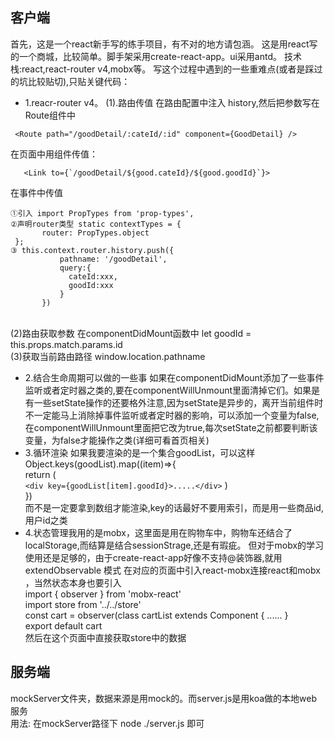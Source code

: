 ## 客户端
首先，这是一个react新手写的练手项目，有不对的地方请包涵。
这是用react写的一个商城，比较简单。脚手架采用create-react-app。ui采用antd。
技术栈:react,react-router v4,mobx等。
写这个过程中遇到的一些重难点(或者是踩过的坑比较贴切),只贴关键代码：<br/>
- 1.reacr-router v4。
(1).路由传值
在路由配置中注入 history,然后把参数写在Route组件中
```
 <Route path="/goodDetail/:cateId/:id" component={GoodDetail} />
 ```
 在页面中用<Link>组件传值：<br/>
 ```
    <Link to={`/goodDetail/${good.cateId}/${good.goodId}`}>
 ``` 
 在事件中传值<br/>
 ```
 ①引入 import PropTypes from 'prop-types',
 ②声明router类型 static contextTypes = {
        router: PropTypes.object
  };
 ③ this.context.router.history.push({
            pathname: '/goodDetail',
            query:{
              cateId:xxx,
              goodId:xxx
            }
        })
```
<br/>
(2)路由获取参数
在componentDidMount函数中
 let goodId = this.props.match.params.id<br/>
(3)获取当前路由路径
window.location.pathname<br/>

- 2.结合生命周期可以做的一些事
如果在componentDidMount添加了一些事件监听或者定时器之类的,要在componentWillUnmount里面清掉它们。如果是有一些setState操作的还要格外注意,因为setState是异步的，离开当前组件时不一定能马上消除掉事件监听或者定时器的影响，可以添加一个变量为false,在componentWillUnmount里面把它改为true,每次setState之前都要判断该变量，为false才能操作之类(详细可看首页相关)<br/>
- 3.循环渲染
如果我要渲染的是一个集合goodList，可以这样 <br/>
Object.keys(goodList).map((item)=>{<br/>
  return (<br/>
    ```<div key={goodList[item].goodId}>.....</div>```
  )<br/>
})<br/>
而不是一定要拿到数组才能渲染,key的话最好不要用索引，而是用一些商品id,用户id之类<br/>
- 4.状态管理我用的是mobx，这里面是用在购物车中，购物车还结合了localStorage,而结算是结合sessionStrage,还是有瑕疵。
但对于mobx的学习使用还是足够的，由于create-react-app好像不支持@装饰器,就用
 extendObservable 模式
 在对应的页面中引入react-mobx连接react和mobx ，当然状态本身也要引入<br/>
import { observer } from 'mobx-react'<br/>
import store from '../../store'<br/>
const cart = observer(class cartList extends Component {
  ......
}<br/>
export default cart<br/>
然后在这个页面中直接获取store中的数据

## 服务端
mockServer文件夹，数据来源是用mock的。而server.js是用koa做的本地web服务</br>
用法: 在mockServer路径下 node ./server.js 即可